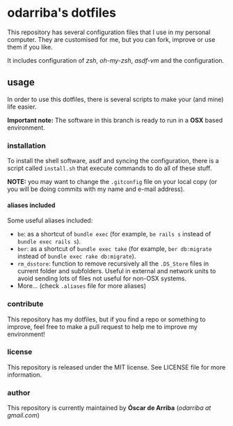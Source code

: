 # odarriba's dotfiles

This repository has several configuration files that I use in my personal computer. They are customised for me, but you can fork, improve or use them if you like.

It includes configuration of *zsh*, *oh-my-zsh*, *asdf-vm* and the configuration.

## usage
In order to use this dotfiles, there is several scripts to make your (and mine) life easier.

**Important note:** The software in this branch is ready to run in a **OSX** based environment.

### installation
To install the shell software, asdf and syncing the configuration, there is a script called `install.sh` that execute commands to do all of these stuff.

**NOTE:** you may want to change the `.gitconfig` file on your local copy (or you will be doing commits with my name and e-mail address).

#### aliases included

Some useful aliases included:

  * `be`: as a shortcut of `bundle exec` (for example, `be rails s` instead of `bundle exec rails s`).
  * `ber`: as a shortcut of `bundle exec take` (for example, `ber db:migrate` instead of `bundle exec rake db:migrate`).
  * `rm_dsstore`: function to remove recursively all the `.DS_Store` files in current folder and subfolders. Useful in external and network units to avoid sending lots of files not useful for non-OSX systems.
  * More... (check `.aliases` file for more aliases)

### contribute
This repository has my dotfiles, but if you find a repo or something to improve, feel free to make a pull request to help me to improve my environment!

### license
This repository is released under the MIT license. See LICENSE file for more information.

### author
This repository is currently maintained by **Óscar de Arriba** (*odarriba at gmail.com*)

[asdf]: https://github.com/asdf-vm/asdf
